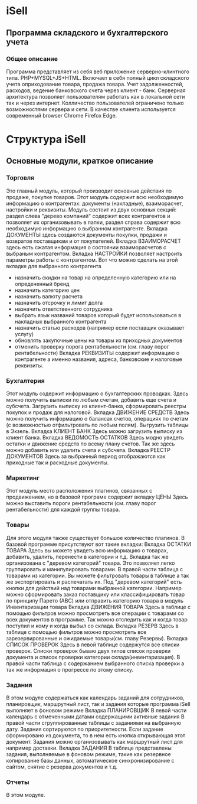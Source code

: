 # iSell
## Программа складского и бухгалтерского учета
### Общее описание
Программа представляет из себя веб приложение серверно-клинтного типа. PHP+MYSQL+JS+HTML. 
Включает в себя полный цикл складского учета оприходование товара, продажа товара. 
Учет задолженностей, расходов, ведение банковского счета через клиент - банк. 
Серверная архитектура позволяет пользователям работать как в локальной сети так и через интернет. 
Колличество пользователей ограничено только возможностями сервера и сети. В качестве клиента используется современный browser Chrome Firefox Edge.

# Структура iSell

## Основные модули, краткое описание

### Торговля
Это главный модуль, который производит основные действия по продаже, покупке товаров. Этот модуль содержит всю необходимую информацию о контрагентах: документы (накладные), взаиморасчет, настройки и реквизиты.
Модуль состоит из двух основных секций: раздел слева "дерево компаний" содержит всех контрагентов и позволяет их организовывать в папки, раздел справа содержит всю необходимую информацию о выбранном контрагенте.
Вкладка ДОКУМЕНТЫ здесь создаются документы покупки, продажи и возвратов поставщикам и от покупателей.
Вкладка ВЗАИМОРАСЧЕТ здесь есть сжатая информация о состоянии взаиморасчетов с выбраным контрагентом.
Вкладка НАСТРОЙКИ позволяет настроить параметры работы с контрагентом. Вот что можно сделать на этой вкладке для выбранного контрагента
- назначить скидки на товар на определенную категорию или на опредененный бренд
- назначить категорию цен
- назначить валюту расчета
- назначить отсрочку и лимит долга
- назначить ответственного сотрудника
- выбрать язык названий товаров который будет использоваться в накладных выбранного контрагента
- назначить статью расходов (например если поставщик оказывает услугу)
- обновлять закупочные цены на товары из приходных документов 
- отменить проверку порога рентабельности (см. главу порог рентабельности)
Вкладка РЕКВИЗИТЫ содержит информацию о контрагенте а именно названия, адреса, банковские и налоговые реквизиты.

### Бухгалтерия
Этот модуль содержит информацию о бухгалтерских проводках. Здесь можно получить выписки по любым счетам, добавить еще счета и субсчета. Загрузить выписку из клиент-банка, сформировать реестры покупок и продаж для налоговой.
Вкладка ДВИЖЕНИЕ СРЕДСТВ
Здесь можно получить информацию о балансах счетов, операциях по счетам (с возможностью отфильтровать по любым полям). Выгрузить таблицы в Экзель.
Вкладка КЛИЕНТ БАНК
Здесь можно загрузить выписку из клиент банка.
Вкладка ВЕДОМОСТЬ ОСТАТКОВ
Здесь модно увидеть остатки и движение средств по всему плану счетов. Так же здесь можно добавить или удалить счета и субсчета.
Вкладка РЕЕСТР ДОКУМЕНТОВ
Здесь за выбранный период отображаются как приходные так и расходные документы.

### Маркетинг
Этот модуль место расположения плагинов, связанных с продвижением, но в базовой програме содержит вкладку ЦЕНЫ
Здесь можно выставить пороги рентабельности (см. главу порог рентабельности) для каждой группы товара.

### Товары
Для этого модуля также существует большое количество плагинов.
В базовой программе присутствуют вот такие вкладки:
Вкладка ОСТАТКИ ТОВАРА
Здесь вы можете увидеть всю информацию о товарах, добавить, удалить, перенести в категории и т.д.
Вкладка так же организована с "деревом категорий" товара. Это позволяет легко группировать и манипулировать товарами. 
В правой части таблица с товарами из категории. Вы можете фильтровать товары в таблице а так же экспортировать и распечатать их.
Под "деревом категорий" есть кнопки для действий над товарами выбранной категории. 
Например можно сформировать заказ поставщику или классифицировать товар по принципу Парето (АВС) или отправить категорию товара в модуль Инвентаризации товара
Вкладка ДВИЖЕНИЯ ТОВАРА
Здесь в таблице с помощью фильтров можно просмотреть все операции с товарами со всех документов в программе. Так можно отследить как и когда товар поступил и кому и когда выбыл со склада.
Вкладка РЕЗЕРВ
Здесь в таблице с помощью фильтров можно просмотреть все зарезервированные и ожидаемые товары(см. главу Резервы).
Вкладка СПИСОК ПРОВЕРОК
Здесь в левой таблице содержутся все списки проверок. Списки проверок бываю двух типов список проверки документа и список проверки категории склада(инвентаризация).
В правой части таблица с содержанием выбранного списка проверки а так же информация о прогрессе по этому списку.

### Задания
В этом модуле содержаться как календарь заданий для сотрудников, планировщик, маршрутный лист, так и задания которые программа iSell выполняет в фоновом режиме
Вкладка ПЛАНИРОВЩИК
В левой части календарь с отмеченными датами содержащими активные задания
В правой части сгруппированные таблицы с заданиями на выбранную дату. Задания сортируются по приоритетности. Если задание сформировано из документа, то в нем есть кнопка открывающая этот документ. Задания можно организовывать как маршрутный лист для например доставки.
Вкладка ЗАДАНИЯ
В таблице представлены задания, выполняемые в фоновом режиме, такие как резервное копирование базы данных, автоматическое синхронизирование с сайтом, снятие с резерва документов и т.д.

### Отчеты
В этом модуле.
